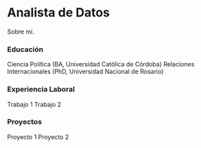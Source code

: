 # Analista de Datos
Sobre mí.

### Educación
Ciencia Política (BA, Universidad Católica de Córdoba)
Relaciones Internacionales (PhD, Universidad Nacional de Rosario)

### Experiencia Laboral
Trabajo 1
Trabajo 2

### Proyectos
Proyecto 1
Proyecto 2
